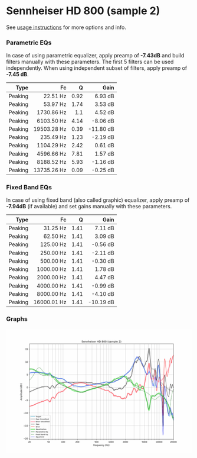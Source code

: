 # Sennheiser HD 800 (sample 2)
See [usage instructions](https://github.com/jaakkopasanen/AutoEq#usage) for more options and info.

### Parametric EQs
In case of using parametric equalizer, apply preamp of **-7.43dB** and build filters manually
with these parameters. The first 5 filters can be used independently.
When using independent subset of filters, apply preamp of **-7.45 dB**.

| Type    | Fc          |    Q | Gain      |
|--------:|------------:|-----:|----------:|
| Peaking | 22.51 Hz    | 0.92 | 6.93 dB   |
| Peaking | 53.97 Hz    | 1.74 | 3.53 dB   |
| Peaking | 1730.86 Hz  | 1.1  | 4.52 dB   |
| Peaking | 6103.50 Hz  | 4.14 | -8.06 dB  |
| Peaking | 19503.28 Hz | 0.39 | -11.80 dB |
| Peaking | 235.49 Hz   | 1.23 | -2.19 dB  |
| Peaking | 1104.29 Hz  | 2.42 | 0.61 dB   |
| Peaking | 4596.66 Hz  | 7.81 | 1.57 dB   |
| Peaking | 8188.52 Hz  | 5.93 | -1.16 dB  |
| Peaking | 13735.26 Hz | 0.09 | -0.25 dB  |

### Fixed Band EQs
In case of using fixed band (also called graphic) equalizer, apply preamp of **-7.94dB**
(if available) and set gains manually with these parameters.

| Type    | Fc          |    Q | Gain      |
|--------:|------------:|-----:|----------:|
| Peaking | 31.25 Hz    | 1.41 | 7.11 dB   |
| Peaking | 62.50 Hz    | 1.41 | 3.09 dB   |
| Peaking | 125.00 Hz   | 1.41 | -0.56 dB  |
| Peaking | 250.00 Hz   | 1.41 | -2.11 dB  |
| Peaking | 500.00 Hz   | 1.41 | -0.30 dB  |
| Peaking | 1000.00 Hz  | 1.41 | 1.78 dB   |
| Peaking | 2000.00 Hz  | 1.41 | 4.47 dB   |
| Peaking | 4000.00 Hz  | 1.41 | -0.99 dB  |
| Peaking | 8000.00 Hz  | 1.41 | -4.10 dB  |
| Peaking | 16000.01 Hz | 1.41 | -10.19 dB |

### Graphs
![](./Sennheiser%20HD%20800%20(sample%202).png)